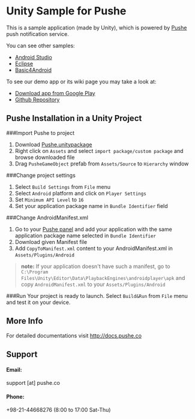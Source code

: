 # Unity Sample for Pushe

This is a sample application (made by Unity), which is powered by [Pushe](http://pushe.co) push notification service.

You can see other samples:
* [Android Studio](https://github.com/ronashco/pushe-android-studio-sample)
* [Eclipse](https://github.com/ronashco/pushe-eclipse-sample)
* [Basic4Android](https://github.com/ronashco/pushe-b4a-sample)

To see our demo app or its wiki page you may take a look at:
* [Download app from Google Play](https://play.google.com/store/apps/details?id=co.ronash.pushesample)
* [Github Repository](https://github.com/ronashco/pushe-sample)

## Pushe Installation in a Unity Project 

###Import Pushe to project

1. Download [Pushe.unitypackage](http://static.pushe.co/sdk/pushe-0.8.3.unitypackage)
2. Right click on `Assets` and select `import package/custom package` and browse downloaded file
3. Drag `PusheGameObject` prefab from `Assets/Source` to `Hierarchy` window

###Change project settings

1. Select `Build Settings` from `File` menu
2. Select `Android` platform and click on `Player Settings`
3. Set `Minimum API Level` to `16`
4. Set your application package name in `Bundle Identifier` field

###Change AndroidManifest.xml

1. Go to your [Pushe panel](http://pushe.co/panel/platform/application/add/) and add your application with the same application package name selected in `Bundle Identifier`
2. Download given Manifest file
3. Add `CopyToManifest.xml` content to your AndroidManifest.xml in `Assets/Plugins/Android`

> **note:** If your application doesn't have such a manifest, go to `C:\Program Files\Unity\Editor\Data\PlaybackEngines\androidplayer\apk` and copy `AndroidManifest.xml` to your `Assets/Plugins/Android`

###Run
Your project is ready to launch. Select `Build&Run` from `File` menu and test it on your device.

## More Info
For detailed documentations visit http://docs.pushe.co


## Support 
#### Email:
support [at] pushe.co
#### Phone:
+98-21-44668276 (8:00 to 17:00 Sat-Thu)
